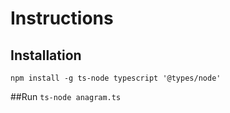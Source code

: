 # Instructions

## Installation
`npm install -g ts-node typescript '@types/node'`

##Run
`ts-node anagram.ts`